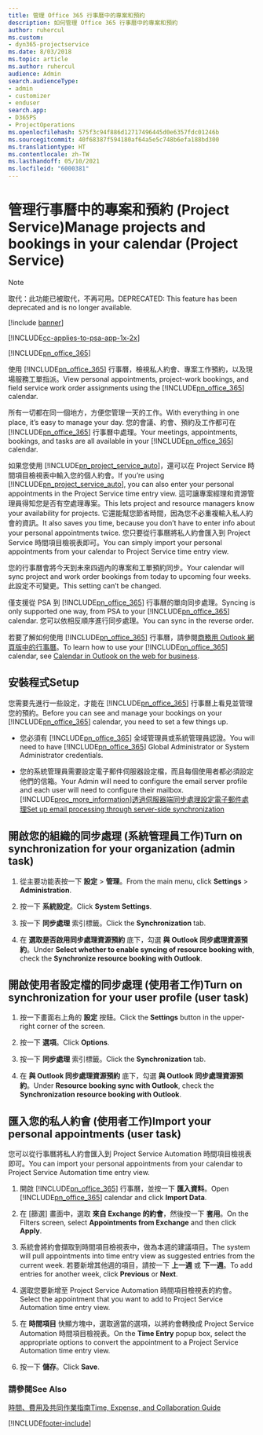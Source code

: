 ```yaml
---
title: 管理 Office 365 行事曆中的專案和預約
description: 如何管理 Office 365 行事曆中的專案和預約
author: ruhercul
ms.custom:
- dyn365-projectservice
ms.date: 8/03/2018
ms.topic: article
ms.author: ruhercul
audience: Admin
search.audienceType:
- admin
- customizer
- enduser
search.app:
- D365PS
- ProjectOperations
ms.openlocfilehash: 575f3c94f886d12717496445d0e6357fdc01246b
ms.sourcegitcommit: 40f68387f594180af64a5e5c748b6efa188bd300
ms.translationtype: HT
ms.contentlocale: zh-TW
ms.lasthandoff: 05/10/2021
ms.locfileid: "6000381"
---
```

# <a name="manage-projects-and-bookings-in-your-calendar-project-service"></a><span data-ttu-id="6a5ed-103">管理行事曆中的專案和預約 (Project Service)</span><span class="sxs-lookup"><span data-stu-id="6a5ed-103">Manage projects and bookings in your calendar (Project Service)</span></span>

> [!Note]
> <span data-ttu-id="6a5ed-104">取代：此功能已被取代，不再可用。</span><span class="sxs-lookup"><span data-stu-id="6a5ed-104">DEPRECATED: This feature has been deprecated and is no longer available.</span></span>

[!include [banner](../includes/psa-now-project-operations.md)]

[!INCLUDE[cc-applies-to-psa-app-1x-2x](../includes/cc-applies-to-psa-app-1x-2x.md)]

[!INCLUDE[pn_office_365](../includes/pn-office-365.md)] 

<span data-ttu-id="6a5ed-105">使用 [!INCLUDE[pn_office_365](../includes/pn-office-365.md)] 行事曆，檢視私人約會、專案工作預約，以及現場服務工單指派。</span><span class="sxs-lookup"><span data-stu-id="6a5ed-105">View personal appointments, project-work bookings, and field service work order assignments using the [!INCLUDE[pn_office_365](../includes/pn-office-365.md)] calendar.</span></span>  
  
 <span data-ttu-id="6a5ed-106">所有一切都在同一個地方，方便您管理一天的工作。</span><span class="sxs-lookup"><span data-stu-id="6a5ed-106">With everything in one place, it’s easy to manage your day.</span></span> <span data-ttu-id="6a5ed-107">您的會議、約會、預約及工作都可在 [!INCLUDE[pn_office_365](../includes/pn-office-365.md)] 行事曆中處理。</span><span class="sxs-lookup"><span data-stu-id="6a5ed-107">Your meetings, appointments, bookings, and tasks are all available in your [!INCLUDE[pn_office_365](../includes/pn-office-365.md)] calendar.</span></span>  
  
 <span data-ttu-id="6a5ed-108">如果您使用 [!INCLUDE[pn_project_service_auto](../includes/pn-project-service-auto.md)]，還可以在 Project Service 時間項目檢視表中輸入您的個人約會。</span><span class="sxs-lookup"><span data-stu-id="6a5ed-108">If you’re using [!INCLUDE[pn_project_service_auto](../includes/pn-project-service-auto.md)], you can also enter your personal appointments in the Project Service time entry view.</span></span> <span data-ttu-id="6a5ed-109">這可讓專案經理和資源管理員得知您是否有空處理專案。</span><span class="sxs-lookup"><span data-stu-id="6a5ed-109">This lets project and resource managers know your availability for projects.</span></span> <span data-ttu-id="6a5ed-110">它還能幫您節省時間，因為您不必重複輸入私人約會的資訊。</span><span class="sxs-lookup"><span data-stu-id="6a5ed-110">It also saves you time, because you don’t have to enter info about your personal appointments twice.</span></span> <span data-ttu-id="6a5ed-111">您只要從行事曆將私人約會匯入到 Project Service 時間項目檢視表即可。</span><span class="sxs-lookup"><span data-stu-id="6a5ed-111">You can simply import your personal appointments from your calendar to Project Service time entry view.</span></span>  
  
 <span data-ttu-id="6a5ed-112">您的行事曆會將今天到未來四週內的專案和工單預約同步。</span><span class="sxs-lookup"><span data-stu-id="6a5ed-112">Your calendar will sync project and work order bookings from today to upcoming four weeks.</span></span> <span data-ttu-id="6a5ed-113">此設定不可變更。</span><span class="sxs-lookup"><span data-stu-id="6a5ed-113">This setting can’t be changed.</span></span>  
  
 <span data-ttu-id="6a5ed-114">僅支援從 PSA 到 [!INCLUDE[pn_office_365](../includes/pn-office-365.md)] 行事曆的單向同步處理。</span><span class="sxs-lookup"><span data-stu-id="6a5ed-114">Syncing is only supported one way, from PSA to your [!INCLUDE[pn_office_365](../includes/pn-office-365.md)] calendar.</span></span> <span data-ttu-id="6a5ed-115">您可以依相反順序進行同步處理。</span><span class="sxs-lookup"><span data-stu-id="6a5ed-115">You can sync in the reverse order.</span></span> 
  
 <span data-ttu-id="6a5ed-116">若要了解如何使用 [!INCLUDE[pn_office_365](../includes/pn-office-365.md)] 行事曆，請參閱[商務用 Outlook 網頁版中的行事曆](https://support.office.com/article/Calendar-in-Outlook-on-the-web-for-business-5219c457-d1fe-4c2f-9032-1a816b88e936)。</span><span class="sxs-lookup"><span data-stu-id="6a5ed-116">To learn how to use your [!INCLUDE[pn_office_365](../includes/pn-office-365.md)] calendar, see [Calendar in Outlook on the web for business](https://support.office.com/article/Calendar-in-Outlook-on-the-web-for-business-5219c457-d1fe-4c2f-9032-1a816b88e936).</span></span>  
  
## <a name="setup"></a><span data-ttu-id="6a5ed-117">安裝程式</span><span class="sxs-lookup"><span data-stu-id="6a5ed-117">Setup</span></span>  
 <span data-ttu-id="6a5ed-118">您需要先進行一些設定，才能在 [!INCLUDE[pn_office_365](../includes/pn-office-365.md)] 行事曆上看見並管理您的預約。</span><span class="sxs-lookup"><span data-stu-id="6a5ed-118">Before you can see and manage your bookings on your [!INCLUDE[pn_office_365](../includes/pn-office-365.md)] calendar, you need to set a few things up.</span></span>  
  
- <span data-ttu-id="6a5ed-119">您必須有 [!INCLUDE[pn_office_365](../includes/pn-office-365.md)] 全域管理員或系統管理員認證。</span><span class="sxs-lookup"><span data-stu-id="6a5ed-119">You will need to have [!INCLUDE[pn_office_365](../includes/pn-office-365.md)] Global Administrator or System Administrator credentials.</span></span>  
  
- <span data-ttu-id="6a5ed-120">您的系統管理員需要設定電子郵件伺服器設定檔，而且每個使用者都必須設定他們的信箱。</span><span class="sxs-lookup"><span data-stu-id="6a5ed-120">Your Admin will need to configure the email server profile and each user will need to configure their mailbox.</span></span> [!INCLUDE[proc_more_information](../includes/proc-more-information.md)]<span data-ttu-id="6a5ed-121">[透過伺服器端同步處理設定電子郵件處理](/dynamics365/customerengagement/on-premises/admin/set-up-server-side-synchronization-of-email-appointments-contacts-and-tasks)</span><span class="sxs-lookup"><span data-stu-id="6a5ed-121">[Set up email processing through server-side synchronization](/dynamics365/customerengagement/on-premises/admin/set-up-server-side-synchronization-of-email-appointments-contacts-and-tasks)</span></span>  
  
## <a name="turn-on-synchronization-for-your-organization-admin-task"></a><span data-ttu-id="6a5ed-122">開啟您的組織的同步處理 (系統管理員工作)</span><span class="sxs-lookup"><span data-stu-id="6a5ed-122">Turn on synchronization for your organization (admin task)</span></span>  
  
1.  <span data-ttu-id="6a5ed-123">從主要功能表按一下 **設定** > **管理**。</span><span class="sxs-lookup"><span data-stu-id="6a5ed-123">From the main menu, click **Settings** > **Administration**.</span></span>  
  
2.  <span data-ttu-id="6a5ed-124">按一下 **系統設定**。</span><span class="sxs-lookup"><span data-stu-id="6a5ed-124">Click **System Settings**.</span></span>  
  
3.  <span data-ttu-id="6a5ed-125">按一下 **同步處理** 索引標籤。</span><span class="sxs-lookup"><span data-stu-id="6a5ed-125">Click the **Synchronization** tab.</span></span>  
  
4.  <span data-ttu-id="6a5ed-126">在 **選取是否啟用同步處理資源預約** 底下，勾選 **與 Outlook 同步處理資源預約**。</span><span class="sxs-lookup"><span data-stu-id="6a5ed-126">Under **Select whether to enable syncing of resource booking with**, check the **Synchronize resource booking with Outlook**.</span></span>  
  
## <a name="turn-on-synchronization-for-your-user-profile-user-task"></a><span data-ttu-id="6a5ed-127">開啟使用者設定檔的同步處理 (使用者工作)</span><span class="sxs-lookup"><span data-stu-id="6a5ed-127">Turn on synchronization for your user profile (user task)</span></span>  
  
1.  <span data-ttu-id="6a5ed-128">按一下畫面右上角的 **設定** 按鈕。</span><span class="sxs-lookup"><span data-stu-id="6a5ed-128">Click the **Settings** button in the upper-right corner of the screen.</span></span>  
  
2.  <span data-ttu-id="6a5ed-129">按一下 **選項**。</span><span class="sxs-lookup"><span data-stu-id="6a5ed-129">Click **Options**.</span></span>  
  
3.  <span data-ttu-id="6a5ed-130">按一下 **同步處理** 索引標籤。</span><span class="sxs-lookup"><span data-stu-id="6a5ed-130">Click the **Synchronization** tab.</span></span>  
  
4.  <span data-ttu-id="6a5ed-131">在 **與 Outlook 同步處理資源預約** 底下，勾選 **與 Outlook 同步處理資源預約**。</span><span class="sxs-lookup"><span data-stu-id="6a5ed-131">Under **Resource booking sync with Outlook**, check the **Synchronization resource booking with Outlook**.</span></span>  
  
## <a name="import-your-personal-appointments-user-task"></a><span data-ttu-id="6a5ed-132">匯入您的私人約會 (使用者工作)</span><span class="sxs-lookup"><span data-stu-id="6a5ed-132">Import your personal appointments (user task)</span></span>  
 <span data-ttu-id="6a5ed-133">您可以從行事曆將私人約會匯入到 Project Service Automation 時間項目檢視表即可。</span><span class="sxs-lookup"><span data-stu-id="6a5ed-133">You can import your personal appointments from your calendar to Project Service Automation time entry view.</span></span>  
  
1. <span data-ttu-id="6a5ed-134">開啟 [!INCLUDE[pn_office_365](../includes/pn-office-365.md)] 行事曆，並按一下 **匯入資料**。</span><span class="sxs-lookup"><span data-stu-id="6a5ed-134">Open [!INCLUDE[pn_office_365](../includes/pn-office-365.md)] calendar and click **Import Data**.</span></span>  
  
2. <span data-ttu-id="6a5ed-135">在 [篩選] 畫面中，選取 **來自 Exchange 的約會**，然後按一下 **套用**。</span><span class="sxs-lookup"><span data-stu-id="6a5ed-135">On the Filters screen, select **Appointments from Exchange** and then click **Apply**.</span></span>  
  
3. <span data-ttu-id="6a5ed-136">系統會將約會擷取到時間項目檢視表中，做為本週的建議項目。</span><span class="sxs-lookup"><span data-stu-id="6a5ed-136">The system will pull appointments into time entry view as suggested entries from the current week.</span></span> <span data-ttu-id="6a5ed-137">若要新增其他週的項目，請按一下 **上一週** 或 **下一週**。</span><span class="sxs-lookup"><span data-stu-id="6a5ed-137">To add entries for another week, click **Previous** or **Next**.</span></span>  
  
4. <span data-ttu-id="6a5ed-138">選取您要新增至 Project Service Automation 時間項目檢視表的約會。</span><span class="sxs-lookup"><span data-stu-id="6a5ed-138">Select the appointment that you want to add to Project Service Automation time entry view.</span></span>  
  
5. <span data-ttu-id="6a5ed-139">在 **時間項目** 快顯方塊中，選取適當的選項，以將約會轉換成 Project Service Automation 時間項目檢視表。</span><span class="sxs-lookup"><span data-stu-id="6a5ed-139">On the **Time Entry** popup box, select the appropriate options to convert the appointment to a Project Service Automation time entry view.</span></span>  
  
6. <span data-ttu-id="6a5ed-140">按一下 **儲存**。</span><span class="sxs-lookup"><span data-stu-id="6a5ed-140">Click **Save**.</span></span>  
  
### <a name="see-also"></a><span data-ttu-id="6a5ed-141">請參閱</span><span class="sxs-lookup"><span data-stu-id="6a5ed-141">See Also</span></span>  
 [<span data-ttu-id="6a5ed-142">時間、費用及共同作業指南</span><span class="sxs-lookup"><span data-stu-id="6a5ed-142">Time, Expense, and Collaboration Guide</span></span>](../psa/time-expense-collaboration-guide.md)


[!INCLUDE[footer-include](../includes/footer-banner.md)]
